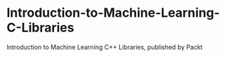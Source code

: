 # Introduction-to-Machine-Learning-C-Libraries
Introduction to Machine Learning C++ Libraries, published by Packt
